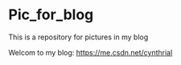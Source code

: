 # Pic_for_blog
This is a repository for pictures in my blog

Welcom to my blog: https://me.csdn.net/cynthrial
